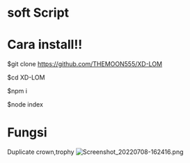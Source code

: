 # soft Script
# Cara install!!

$git clone https://github.com/THEMOON555/XD-LOM

$cd XD-LOM

$npm i

$node index

# Fungsi
Duplicate crown,trophy
![Screenshot_20220708-162416.png](https://user-images.githubusercontent.com/108716811/177950265-483aa8ba-6ed8-4e39-8d59-bfe7c8d6521f.png)
